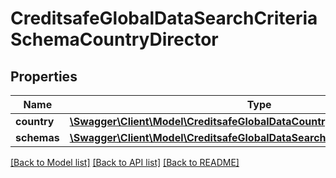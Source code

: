 # CreditsafeGlobalDataSearchCriteriaSchemaCountryDirector

## Properties
Name | Type | Description | Notes
------------ | ------------- | ------------- | -------------
**country** | [**\Swagger\Client\Model\CreditsafeGlobalDataCountryCode**](CreditsafeGlobalDataCountryCode.md) |  | [optional] 
**schemas** | [**\Swagger\Client\Model\CreditsafeGlobalDataSearchCriteriaSchemaDirector[]**](CreditsafeGlobalDataSearchCriteriaSchemaDirector.md) |  | [optional] 

[[Back to Model list]](../../README.md#documentation-for-models) [[Back to API list]](../../README.md#documentation-for-api-endpoints) [[Back to README]](../../README.md)

